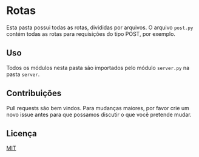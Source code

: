 # Rotas

Esta pasta possui todas as rotas, divididas por arquivos. O arquivo ``post.py`` contém todas as rotas para requisições do tipo POST, por exemplo.

## Uso

Todos os módulos nesta pasta são importados pelo módulo ``server.py`` na pasta ``server``.


## Contribuições
Pull requests são bem vindos. Para mudanças maiores, por favor crie um novo issue antes para que possamos discutir o que você pretende mudar. 


## Licença
[MIT](https://choosealicense.com/licenses/mit/)